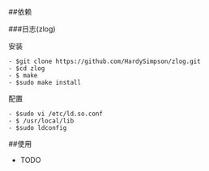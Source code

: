 ##依赖

###日志(zlog)

安装

	- $git clone https://github.com/HardySimpson/zlog.git
	- $cd zlog	
	- $ make	
	- $sudo make install

配置

	- $sudo vi /etc/ld.so.conf
	- $ /usr/local/lib
	- $sudo ldconfig


##使用
* TODO 
